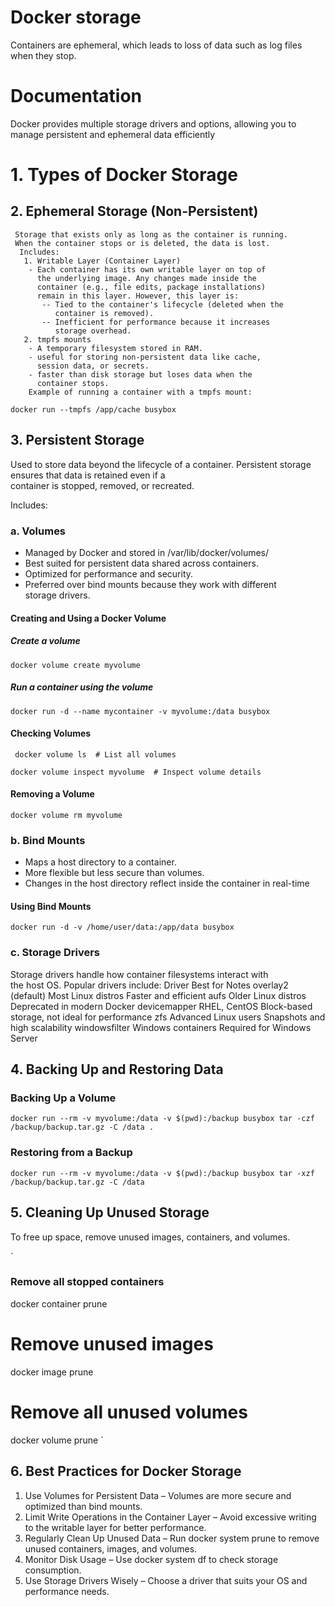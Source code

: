 
# Docker storage 

Containers are ephemeral, which leads to loss of data such as log files when they stop.




# Documentation

Docker provides multiple storage drivers and options, allowing you to manage persistent and ephemeral data efficiently
 # 1. Types of Docker Storage
## 2. Ephemeral Storage (Non-Persistent)

     Storage that exists only as long as the container is running.
     When the container stops or is deleted, the data is lost.
      Includes:
       1. Writable Layer (Container Layer)
        - Each container has its own writable layer on top of     
          the underlying image. Any changes made inside the
          container (e.g., file edits, package installations)      
          remain in this layer. However, this layer is:
           -- Tied to the container's lifecycle (deleted when the  
              container is removed).
           -- Inefficient for performance because it increases 
              storage overhead.
       2. tmpfs mounts
        - A temporary filesystem stored in RAM.
        - useful for storing non-persistent data like cache, 
          session data, or secrets.
        - faster than disk storage but loses data when the 
          container stops.
        Example of running a container with a tmpfs mount:
        
`
docker run --tmpfs /app/cache busybox
`



## 3. Persistent Storage

 Used to store data beyond the lifecycle of a container.
 Persistent storage ensures that data is retained even if a     
 container is stopped, removed, or recreated.
 
 Includes:
###   a. Volumes
- Managed by Docker and stored in /var/lib/docker/volumes/
- Best suited for persistent data shared across containers.
- Optimized for performance and security.
- Preferred over bind mounts because they work with different   
  storage drivers.
#### Creating and Using a Docker Volume

  ##### Create a volume
  `docker volume create myvolume `
  ##### Run a container using the volume
   `
docker run -d --name mycontainer -v myvolume:/data busybox `

  #### Checking Volumes
  ` docker volume ls  # List all volumes` 

  `docker volume inspect myvolume  # Inspect volume details 
  `
  #### Removing a Volume
  ` docker volume rm myvolume `

###   b. Bind Mounts
  - Maps a host directory to a container.
  - More flexible but less secure than volumes.
  - Changes in the host directory reflect inside the container in
    real-time
  #### Using Bind Mounts
   `
   docker run -d -v /home/user/data:/app/data busybox
   `

###   c. Storage Drivers
  Storage drivers handle how container filesystems interact with   
  the host OS. Popular drivers include:
   Driver	Best for	Notes
  overlay2 (default)	Most Linux distros	Faster and efficient
  aufs	Older Linux distros	Deprecated in modern Docker
  devicemapper	RHEL, CentOS	Block-based storage, not ideal 
  for  performance
  zfs	Advanced Linux users	Snapshots and high scalability
  windowsfilter	Windows containers	Required for Windows Server


## 4. Backing Up and Restoring Data
  ### Backing Up a Volume
`
    docker run --rm -v myvolume:/data -v $(pwd):/backup busybox tar -czf /backup/backup.tar.gz -C /data .
`
  ### Restoring from a Backup
`
docker run --rm -v myvolume:/data -v $(pwd):/backup busybox tar -xzf /backup/backup.tar.gz -C /data
`
## 5. Cleaning Up Unused Storage
To free up space, remove unused images, containers, and volumes.

`
  ### Remove all stopped containers
docker container prune
# Remove unused images
docker image prune

# Remove all unused volumes
docker volume prune
`
## 6. Best Practices for Docker Storage

  1. Use Volumes for Persistent Data – Volumes are more secure and optimized than bind mounts.
  2. Limit Write Operations in the Container Layer – Avoid excessive writing to the writable layer for better performance.
  3. Regularly Clean Up Unused Data – Run docker system prune to remove unused containers, images, and volumes.
  4. Monitor Disk Usage – Use docker system df to check storage consumption.
  5. Use Storage Drivers Wisely – Choose a driver that suits your OS and performance needs.







